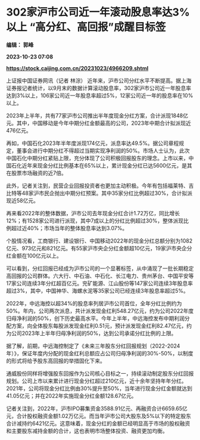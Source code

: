 # 302家沪市公司近一年滚动股息率达3%以上 “高分红、高回报”成醒目标签
**编辑： 郭峰**

**2023-10-23 07:08**

**https://stock.caijing.com.cn/20231023/4966209.shtml**

上证报中国证券网讯（记者 林淙） 近年来，沪市公司分红水平不断提高。据上海证券报记者统计，以9月末的数据计算滚动股息率，302家沪市公司近一年股息率达到3%以上，106家公司近一年股息率超过5%，12家公司近一年的股息率在10%以上。

2023年上半年，共有77家沪市公司推出半年度现金分红方案，合计派现1848亿元。其中，中国移动是今年中期分红金额最高的公司，2023年中期合计拟派现近476亿元。

再如，中国石化2023年半年度派现174亿元，派息率达49.5%。据公司章程规定，董事会进行中期分红不得超过当期实现净利润的50%。市场人士认为，此次中国石化中期分红紧贴上限，充分体现了公司积极回报股东的理念。上市以来，中国石化近年来现金分红比例基本在65%以上，累计现金分红已达5600亿元，是其在股票市场融资的近7倍。

此外，记者关注到，民营企业回报投资者也更加主动积极。今年有包括福莱特、吉比特等48家沪市民企抛出中期分红预案。其中35家分红比例超过30%，合计拟派现近58亿元。

再来看2022年的整体数据，沪市公司去年现金分红合计1.72万亿，同比增长12%；有1528家公司进行派现，其中7成以上的分红比例超过30%，整体派现比例超过近40%；市场当年的整体股息率达到3.07%。

个股情况看，工商银行、建设银行、中国移动2022年的现金分红总额分别为1082亿元、973亿元和821亿元。有55家沪市央企分红金额超10亿元，19家沪市央企分红金额在100亿元以上。

可以看到，分红回报已经成为沪市公司的一个显著标签，从中涌现了一批长期稳定高回报的公司群体。六大行、中石油、中石化、长江电力、贵州茅台、中国平安等17家公司连续3年分红超百亿元。兖矿能源、江山股份等147家公司连续3年股息率超过3%，其中，中国神华、海螺水泥等35家公司已经连续3年股息率超过5%。

2022年，中远海控以超34%的股息率列居沪市公司首位，全年分红比例约为50%。年内，公司两次派息，共计派发现金红利548.27亿元，约为公司2022年度归母净利润的50%，创下历史最高水平。今年上半年，中远海控发布中期利润分配方案，向全体股东每股派发现金红利0.51元，预计派发现金红利82.47亿元，约为公司2023年上半年归母净利润的50%，达到公司承诺分红比例的上限。

据了解，前期，中远海控制定了《未来三年股东分红回报规划（2022-2024年）》，保证年度内分配的现金红利总额应占公司归母净利润的30%-50%，以制度的形式将给予股东高回报的举措固化下来。

通威股份同样将增强股东回报作为公司核心目标之一，持续滚动制定股东分红回报规划。公司上市以来累计进行现金分红超过210亿元，近十余年坚持年年分红。2021年，公司将现金分红比例由30%提升至50%，当年进行现金分红金额就达到41.05亿元；并在2022年实施现金分红金额128.67亿元。

记者关注到，2022年，沪市IPO募集资金3588.91亿元、再融资合计6659.65亿元，合计股权融资金额1.02万亿元。而当年沪市公司大股东及5%以下的特定股东合计减持约6421亿元。这意味着，现金分红的金额已经明显高于市场的股权融资和主要股东减持金额的合计，这也表明市场整体投资、融资更加均衡。